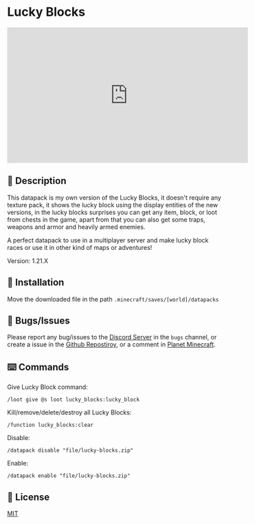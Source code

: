 # Lucky Blocks

<iframe width="560" height="315" src="https://www.youtube-nocookie.com/embed/_Bh-n7yIGQo" title="YouTube video player" frameborder="0" allow="accelerometer; autoplay; clipboard-write; encrypted-media; gyroscope; picture-in-picture; web-share" allowfullscreen></iframe>

## 📖 Description

This datapack is my own version of the Lucky Blocks, it doesn't require any texture pack, it shows the lucky block using the display entities of the new versions, in the lucky blocks surprises you can get any item, block, or loot from chests in the game, apart from that you can also get some traps, weapons and armor and heavily armed enemies.

A perfect datapack to use in a multiplayer server and make lucky block races or use it in other kind of maps or adventures!

Version: 1.21.X

## 📂 Installation

Move the downloaded file in the path `.minecraft/saves/[world]/datapacks`

## 👾 Bugs/Issues

Please report any bug/issues to the [Discord Server](https://discord.gg/qUPpApHq) in the `bugs` channel, or create a issue in the [Github Repostiroy](https://github.com/lullaby6/lucky-blocks-data-pack/issues), or a comment in [Planet Minecraft](https://www.planetminecraft.com/data-pack/lucky-blocks-6524035).

## ⌨️ Commands

Give Lucky Block command:

```mcfunciton
/loot give @s loot lucky_blocks:lucky_block
```

Kill/remove/delete/destroy all Lucky Blocks:

```mcfunciton
/function lucky_blocks:clear
```

Disable:

```mcfunction
/datapack disable "file/lucky-blocks.zip"
```

Enable:

```mcfunction
/datapack enable "file/lucky-blocks.zip"
```

## 🪪 License

[MIT](https://github.com/lullaby6/lucky-blocks-data-pack?tab=MIT-1-ov-file)